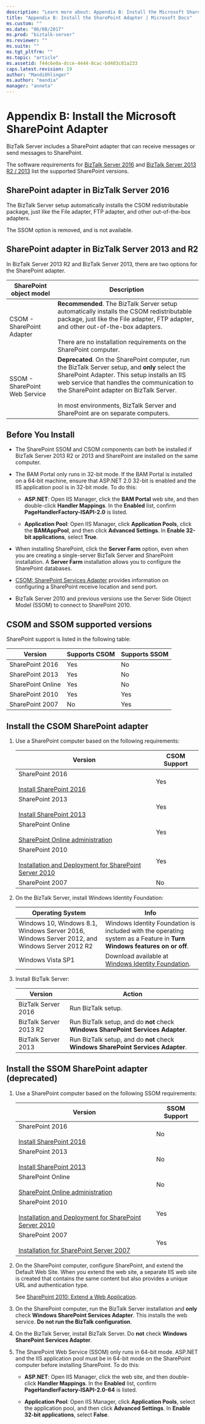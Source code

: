 ```yaml
---
description: "Learn more about: Appendix B: Install the Microsoft SharePoint Adapter"
title: "Appendix B: Install the SharePoint Adapter | Microsoft Docs"
ms.custom: ""
ms.date: "06/08/2017"
ms.prod: "biztalk-server"
ms.reviewer: ""
ms.suite: ""
ms.tgt_pltfrm: ""
ms.topic: "article"
ms.assetid: f44c6e0a-dcce-4444-8cac-bd403c81a233
caps.latest.revision: 19
author: "MandiOhlinger"
ms.author: "mandia"
manager: "anneta"
---
```

# Appendix B: Install the Microsoft SharePoint Adapter
BizTalk Server includes a SharePoint adapter that can receive messages or send messages to SharePoint.

The software requirements for [BizTalk Server 2016](../install-and-config-guides/hardware-and-software-requirements-for-biztalk-server-2016.md) and [BizTalk Server 2013 R2 / 2013](../install-and-config-guides/hardware-and-software-requirements-for-biztalk-server-2013-and-2013-r2.md) list the supported SharePoint versions.

## SharePoint adapter in BizTalk Server 2016

The BizTalk Server setup automatically installs the CSOM redistributable package, just like the File adapter, FTP adapter, and other out-of-the-box adapters.

The SSOM option is removed, and is not available.


## SharePoint adapter in BizTalk Server 2013 and R2
In BizTalk Server 2013 R2 and BizTalk Server 2013, there are two options for the SharePoint adapter.

|SharePoint object model|Description|
|-------------------------|-----------------|
|CSOM - SharePoint Adapter|**Recommended**. The BizTalk Server setup automatically installs the CSOM redistributable package, just like the File adapter, FTP adapter, and other out-of-the-box adapters. <br/><br/>There are no installation requirements on the SharePoint computer.|
|SSOM - SharePoint Web Service|**Deprecated**. On the SharePoint computer, run the BizTalk Server setup, and **only** select the SharePoint Adapter. This setup installs an IIS web service that handles the communication to the SharePoint adapter on BizTalk Server. <br/><br/>In most environments, BizTalk Server and SharePoint are on separate computers.|

##  <a name="BKMK_Before"></a> Before You Install

*  The SharePoint SSOM and CSOM components can both be installed if BizTalk Server 2013 R2 or 2013 and SharePoint are installed on the same computer.

* The BAM Portal only runs in 32-bit mode. If the BAM Portal is installed on a 64-bit machine, ensure that ASP.NET 2.0 32-bit is enabled and the IIS application pool is in 32-bit mode. To do this:

    -   **ASP.NET**: Open IIS Manager, click the **BAM Portal** web site, and then double-click **Handler Mappings**. In the **Enabled** list, confirm **PageHandlerFactory-ISAPI-2.0** is listed.

    -   **Application Pool**: Open IIS Manager, click **Application Pools**, click the **BAMAppPool**, and then click **Advanced Settings**. In **Enable 32-bit applications**, select **True**.

* When installing SharePoint, click the **Server Farm** option, even when you are creating a single-server BizTalk Server and SharePoint installation. A **Server Farm** installation allows you to configure the SharePoint databases.
* [CSOM: SharePoint Services Adapter](../core/csom-sharepoint-services-adapter.md) provides information on configuring a SharePoint receive location and send port.
* BizTalk Server 2010 and previous versions use the Server Side Object Model (SSOM) to connect to SharePoint 2010.

## CSOM and SSOM supported versions
SharePoint support is listed in the following table:

|Version|Supports CSOM|Supports SSOM|
|---|---|---|
|SharePoint 2016|Yes|No|
|SharePoint 2013|Yes|No|
|SharePoint Online|Yes|No|
|SharePoint 2010|Yes|Yes|
|SharePoint 2007 |No|Yes|

##  <a name="BKMK_CSOM"></a> Install the CSOM SharePoint adapter

1.  Use a SharePoint computer based on the following requirements:

    |Version|CSOM Support|
    |---|---|
    |SharePoint 2016<br /><br /> [Install SharePoint 2016](https://technet.microsoft.com/library/cc262957(v=office.16).aspx)|Yes|
    |SharePoint 2013<br /><br /> [Install SharePoint 2013](https://technet.microsoft.com/library/cc262957.aspx)|Yes|
    |SharePoint Online<br /><br /> [SharePoint Online administration](https://technet.microsoft.com/library/gg132908.aspx)|Yes|
    |SharePoint 2010<br /><br /> [Installation and Deployment for SharePoint Server 2010](https://technet.microsoft.com/library/cc262957(v=office.14).aspx)|Yes|
    |SharePoint 2007 |No|

2.  On the BizTalk Server, install Windows Identity Foundation:

    | Operating System | Info |
    |---|---|
    |Windows 10, Windows 8.1, Windows Server 2016, Windows Server 2012, and Windows Server 2012 R2|Windows Identity Foundation is included with the operating system as a Feature in **Turn Windows features on or off**.|
    |Windows Vista SP1|Download available at [Windows Identity Foundation](https://www.microsoft.com/download/details.aspx?id=17331).|

3.  Install BizTalk Server:

    | Version | Action |
    |---|---|
     | BizTalk Server 2016 | Run BizTalk setup. |
    | BizTalk Server 2013 R2 | Run BizTalk setup, and do **not** check **Windows SharePoint Services Adapter**. |
    | BizTalk Server 2013 | Run BizTalk setup, and do **not** check **Windows SharePoint Services Adapter**. |

##  <a name="BKMK_SSOM"></a> Install the SSOM SharePoint adapter (deprecated)

1.  Use a SharePoint computer based on the following SSOM requirements:

    |Version|SSOM Support|
    |---|---|
    |SharePoint 2016<br /><br /> [Install SharePoint 2016](https://technet.microsoft.com/library/cc262957(v=office.16).aspx)|No|
    |SharePoint 2013<br /><br /> [Install SharePoint 2013](https://technet.microsoft.com/library/cc303424.aspx)|No|
    |SharePoint Online<br /><br /> [SharePoint Online administration](https://technet.microsoft.com/library/gg132908.aspx)|No|
    |SharePoint 2010<br /><br /> [Installation and Deployment for SharePoint Server 2010](https://technet.microsoft.com/library/cc262957(v=office.14).aspx)|Yes|
    |SharePoint 2007<br /><br /> [Installation for SharePoint Server 2007](https://technet.microsoft.com/library/cc262957(v=office.12).aspx) |Yes|

2.  On the SharePoint computer, configure SharePoint, and extend the Default Web Site. When you extend the web site, a separate IIS web site is created that contains the same content but also provides a unique URL and authentication type.

     See [SharePoint 2010: Extend a Web Application](https://go.microsoft.com/fwlink/p/?LinkId=259124).

3.  On the SharePoint computer, run the BizTalk Server installation and **only** check **Windows SharePoint Services Adapter**. This installs the web service. **Do not run the BizTalk configuration**.

4.  On the BizTalk Server, install BizTalk Server. Do **not** check **Windows SharePoint Services Adapter**.

5.  The SharePoint Web Service (SSOM) only runs in 64-bit mode. ASP.NET and the IIS application pool must be in 64-bit mode on the SharePoint computer before installing SharePoint. To do this:

    -   **ASP.NET**: Open IIS Manager, click the web site, and then double-click **Handler Mappings**. In the **Enabled** list, confirm **PageHandlerFactory-ISAPI-2.0-64** is listed.

    -   **Application Pool**: Open IIS Manager, click **Application Pools**, select the application pool, and then click **Advanced Settings**. In **Enable 32-bit applications**, select **False**.

